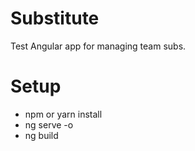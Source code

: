 # Substitute
Test Angular app for managing team subs.

# Setup
* npm or yarn install
* ng serve -o
* ng build  
